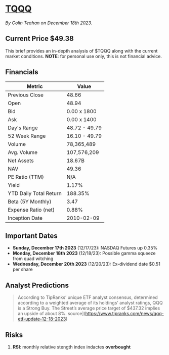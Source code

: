 # [TQQQ](https://finance.yahoo.com/quote/TQQQ?p=TQQQ)
*By Colin Teahan on December 18th 2023.*

## Current Price $49.38

This brief provides an in-depth analysis of $TQQQ along with the current market conditions. **NOTE**: for personal use only, this is not financial advice.

## Financials

|**Metric**|**Value**|
|--------------|----------|
|Previous Close|48.66|
|Open|48.94|
|Bid|0.00 x 1800|
|Ask|0.00 x 1400|
|Day's Range|48.72 - 49.79|
|52 Week Range|16.10 - 49.79|
|Volume|78,365,489|
|Avg. Volume|107,576,209|
|Net Assets|18.67B|
|NAV|49.36|
|PE Ratio (TTM)|N/A|
|Yield|1.17%|
|YTD Daily Total Return|188.35%|
|Beta (5Y Monthly)|3.47|
|Expense Ratio (net)|0.88%|
|Inception Date|2010-02-09|


## Important Dates

- **Sunday, December 17th 2023** (12/17/23): NASDAQ Futures up 0.35%
- **Monday, December 18th 2023** (12/18/23): Possible gamma squeeze from quad witching
- **Wednesday, December 20th 2023** (12/20/23): Ex-dividend date $0.51 per share

## Analyst Predictions

> According to TipRanks’ unique ETF analyst consensus, determined according to a weighted average of its holdings’ analyst ratings, QQQ is a Strong Buy. The Street’s average price target of $437.32 implies an upside of about 8%.
source](https://www.tipranks.com/news/qqq-etf-update-12-18-2023)

## Risks

1. **RSI**: monthly relative stength index indactes **overbought**
